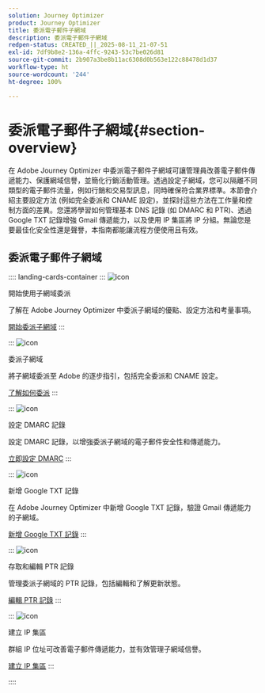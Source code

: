 ```yaml
---
solution: Journey Optimizer
product: Journey Optimizer
title: 委派電子郵件子網域
description: 委派電子郵件子網域
redpen-status: CREATED_||_2025-08-11_21-07-51
exl-id: 7df9b8e2-136a-4ffc-9243-53c7be026d81
source-git-commit: 2b907a3be8b11ac6308d0b563e122c88478d1d37
workflow-type: ht
source-wordcount: '244'
ht-degree: 100%

---
```


# 委派電子郵件子網域{#section-overview}

在 Adobe Journey Optimizer 中委派電子郵件子網域可讓管理員改善電子郵件傳遞能力、保護網域信譽，並簡化行銷活動管理。透過設定子網域，您可以隔離不同類型的電子郵件流量，例如行銷和交易型訊息，同時確保符合業界標準。本節會介紹主要設定方法 (例如完全委派和 CNAME 設定)，並探討這些方法在工作量和控制方面的差異。您還將學習如何管理基本 DNS 記錄 (如 DMARC 和 PTR)、透過 Google TXT 記錄增強 Gmail 傳遞能力，以及使用 IP 集區將 IP 分組。無論您是要最佳化安全性還是聲譽，本指南都能讓流程方便使用且有效。

## 委派電子郵件子網域

:::: landing-cards-container
:::
![icon](https://cdn.experienceleague.adobe.com/icons/circle-play.svg?lang=zh-Hant)

開始使用子網域委派

了解在 Adobe Journey Optimizer 中委派子網域的優點、設定方法和考量事項。

[開始委派子網域](../using/configuration/about-subdomain-delegation.md)
:::

:::
![icon](https://cdn.experienceleague.adobe.com/icons/gear.svg?lang=zh-Hant)

委派子網域

將子網域委派至 Adobe 的逐步指引，包括完全委派和 CNAME 設定。

[了解如何委派](../using/configuration/delegate-subdomain.md)
:::

:::
![icon](https://cdn.experienceleague.adobe.com/icons/shield-halved.svg?lang=zh-Hant)

設定 DMARC 記錄

設定 DMARC 記錄，以增強委派子網域的電子郵件安全性和傳遞能力。

[立即設定 DMARC](../using/configuration/dmarc-record.md)
:::

:::
![icon](https://cdn.experienceleague.adobe.com/icons/bullseye.svg?lang=zh-Hant)

新增 Google TXT 記錄

在 Adobe Journey Optimizer 中新增 Google TXT 記錄，驗證 Gmail 傳遞能力的子網域。

[新增 Google TXT 記錄](../using/configuration/google-txt.md)
:::

:::
![icon](https://cdn.experienceleague.adobe.com/icons/code-branch.svg?lang=zh-Hant)

存取和編輯 PTR 記錄

管理委派子網域的 PTR 記錄，包括編輯和了解更新狀態。

[編輯 PTR 記錄](../using/configuration/ptr-records.md)
:::

:::
![icon](https://cdn.experienceleague.adobe.com/icons/list-check.svg?lang=zh-Hant)

建立 IP 集區

群組 IP 位址可改善電子郵件傳遞能力，並有效管理子網域信譽。

[建立 IP 集區](../using/configuration/ip-pools.md)
:::

::::
